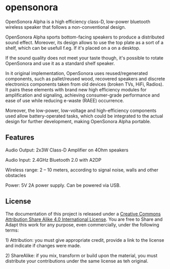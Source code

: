 opensonora
==========

OpenSonora Alpha is a high efficiency class-D, low-power bluetooth
wireless speaker that follows a non-conventional design.

OpenSonora Alpha sports bottom-facing speakers to produce a distributed
sound effect. Moreover, its design allows to use the top plate as a sort
of a shelf, which can be usefull f.eg. If it's placed on a on a desktop.

If the sound quality does not meet your taste though, it's possible to
rotate OpenSonora and use it as a standard shelf speaker.

In it original implementation, OpenSonora uses reused/regenerated
components, such as pallet/reused wood, recovered speakers and discrete
electronics components taken from old devices (broken TVs, HiFi,
Radios). It pairs these elements with brand new high efficiency modules
for amplification and signaling, achieving consumer-grade performance
and ease of use while reducing e-waste (RAEE) occurrence.

Moreover, the low-power, low-voltage and high-efficiency components used
allow battery-operated tasks, which could be integrated to the actual
design for further development, making OpenSonora Alpha portable.

Features
--------

Audio Output: 2x3W Class-D Amplifier on 4Ohm speakers

Audio Input: 2.4GHz Bluetooth 2.0 with A2DP

Wireless range: 2 – 10 meters, according to signal noise, walls and
other obstacles

Power: 5V 2A power supply. Can be powered via USB.

License
------

The documentation of this project is released under a [Creative Commons
Attribution Share Alike 4.0 International
License](http://creativecommons.org/licenses/by-sa/4.0/legalcode). You
are free to Share and Adapt this work for any purpose, even
commercially, under the following terms:

​1) Attribution: you must give appropriate credit, provide a link to the
license and indicate if changes were made.

​2) ShareAlike: if you mix, transform or build upon the material, you
must distribute your contributions under the same license as teh
original.